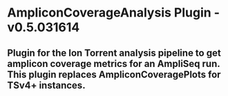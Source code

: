 AmpliconCoverageAnalysis Plugin - v0.5.031614
==
Plugin for the Ion Torrent analysis pipeline to get amplicon coverage metrics for an AmpliSeq
run.  This plugin replaces AmpliconCoveragePlots for TSv4+ instances.
-

